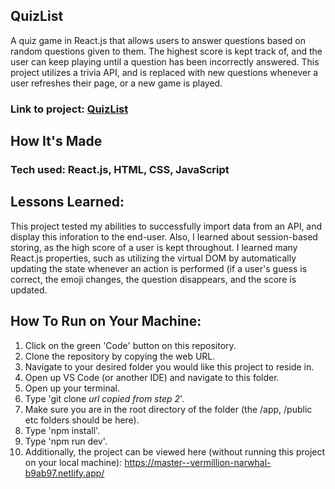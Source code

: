## QuizList

A quiz game in React.js that allows users to answer questions based on random questions given to them. The highest score is kept track of, and the user can keep playing until a question has been incorrectly answered. This project utilizes a trivia API, and is replaced with new questions whenever a user refreshes their page, or a new game is played.

### Link to project: [QuizList](https://master--vermillion-narwhal-b9ab97.netlify.app/)

## How It's Made

### Tech used: React.js, HTML, CSS, JavaScript

## Lessons Learned:

This project tested my abilities to successfully import data from an API, and display this inforation to the end-user. Also, I learned about session-based storing, as the high score of a user is kept throughout. I learned many React.js properties, such as utilizing the virtual DOM by automatically updating the state whenever an action is performed (if a user's guess is correct, the emoji changes, the question disappears, and the score is updated.

## How To Run on Your Machine:

1. Click on the green 'Code' button on this repository.
2. Clone the repository by copying the web URL.
3. Navigate to your desired folder you would like this project to reside in.
4. Open up VS Code (or another IDE) and navigate to this folder.
5. Open up your terminal.
6. Type 'git clone _url copied from step 2_'.
7. Make sure you are in the root directory of the folder (the /app, /public etc folders should be here).
8. Type 'npm install'.
9. Type 'npm run dev'.
10. Additionally, the project can be viewed here (without running this project on your local machine): https://master--vermillion-narwhal-b9ab97.netlify.app/
